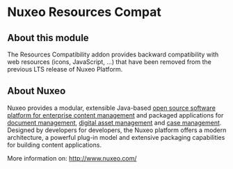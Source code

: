 # Nuxeo Resources Compat

## About this module

The Resources Compatibility addon provides backward compatibility with web 
resources (icons, JavaScript, ...) that have been removed from the previous LTS 
release of Nuxeo Platform.


## About Nuxeo

Nuxeo provides a modular, extensible Java-based 
[open source software platform for enterprise content management](http://www.nuxeo.com/en/products/ep) 
and packaged applications for [document management](http://www.nuxeo.com/en/products/document-management), 
[digital asset management](http://www.nuxeo.com/en/products/dam) and 
[case management](http://www.nuxeo.com/en/products/case-management). 
Designed by developers for developers, the Nuxeo platform offers a modern 
architecture, a powerful plug-in model and extensive packaging capabilities for 
building content applications.

More information on: <http://www.nuxeo.com/>

